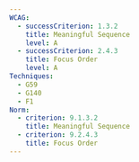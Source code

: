 ```yaml
---
WCAG:
  - successCriterion: 1.3.2
    title: Meaningful Sequence
    level: A
  - successCriterion: 2.4.3
    title: Focus Order
    level: A
Techniques:
  - G59
  - G140
  - F1
Norm:
  - criterion: 9.1.3.2
    title: Meaningful Sequence
  - criterion: 9.2.4.3
    title: Focus Order
---
```


